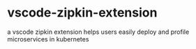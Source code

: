 # vscode-zipkin-extension
a vscode zipkin extension helps users easily deploy and profile microservices in kubernetes 
